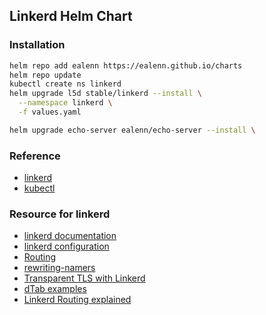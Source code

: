 ## Linkerd Helm Chart
### Installation
```bash
helm repo add ealenn https://ealenn.github.io/charts
helm repo update
kubectl create ns linkerd
helm upgrade l5d stable/linkerd --install \
  --namespace linkerd \
  -f values.yaml

helm upgrade echo-server ealenn/echo-server --install \
```

### Reference
* [linkerd](https://github.com/linkerd/linkerd)
* [kubectl](https://github.com/BuoyantIO/kubectl)

### Resource for linkerd
* [linkerd documentation](https://linkerd.io/1/)
* [linkerd configuration](https://api.linkerd.io/head/linkerd/index.html#introduction)
* [Routing](https://linkerd.io/1/advanced/routing)
* [rewriting-namers](https://api.linkerd.io/head/linkerd/index.html#rewriting-namers)
* [Transparent TLS with Linkerd](https://linkerd.io/2016/03/24/transparent-tls-with-linkerd)
* [dTab examples](https://github.com/linkerd/linkerd/issues/320)
* [Linkerd Routing explained](https://medium.com/@fmataraci6/linkerd-routing-explained-linkerd-1-1a880d696c51)
